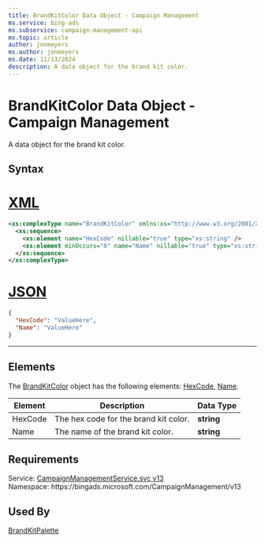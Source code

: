 ```yaml
---
title: BrandKitColor Data Object - Campaign Management
ms.service: bing-ads
ms.subservice: campaign-management-api
ms.topic: article
author: jonmeyers
ms.author: jonmeyers
ms.date: 11/13/2024
description: A data object for the brand kit color.
---
```

# BrandKitColor Data Object - Campaign Management
A data object for the brand kit color.

## Syntax

# [XML](#tab/xml)

```xml
<xs:complexType name="BrandKitColor" xmlns:xs="http://www.w3.org/2001/XMLSchema">
  <xs:sequence>
    <xs:element name="HexCode" nillable="true" type="xs:string" />
    <xs:element minOccurs="0" name="Name" nillable="true" type="xs:string" />
  </xs:sequence>
</xs:complexType>
```

# [JSON](#tab/json)

```json
{
  "HexCode": "ValueHere",
  "Name": "ValueHere"
}
```

-----

## <a name="elements"></a>Elements

The [BrandKitColor](brandkitcolor.md) object has the following elements: [HexCode](#hexcode), [Name](#name).

|Element|Description|Data Type|
|-----------|---------------|-------------|
|<a name="hexcode"></a>HexCode|The hex code for the brand kit color.|**string**|
|<a name="name"></a>Name|The name of the brand kit color.|**string**|

## Requirements
Service: [CampaignManagementService.svc v13](https://campaign.api.bingads.microsoft.com/Api/Advertiser/CampaignManagement/v13/CampaignManagementService.svc)  
Namespace: https\://bingads.microsoft.com/CampaignManagement/v13  

## Used By
[BrandKitPalette](brandkitpalette.md)  
